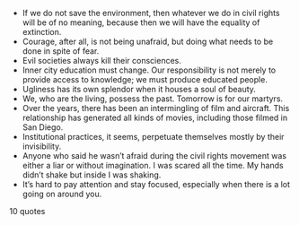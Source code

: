  - If we do not save the environment, then whatever we do in civil rights will be of no meaning, because then we will have the equality of extinction.
 - Courage, after all, is not being unafraid, but doing what needs to be done in spite of fear.
 - Evil societies always kill their consciences.
 - Inner city education must change. Our responsibility is not merely to provide access to knowledge; we must produce educated people.
 - Ugliness has its own splendor when it houses a soul of beauty.
 - We, who are the living, possess the past. Tomorrow is for our martyrs.
 - Over the years, there has been an intermingling of film and aircraft. This relationship has generated all kinds of movies, including those filmed in San Diego.
 - Institutional practices, it seems, perpetuate themselves mostly by their invisibility.
 - Anyone who said he wasn’t afraid during the civil rights movement was either a liar or without imagination. I was scared all the time. My hands didn’t shake but inside I was shaking.
 - It’s hard to pay attention and stay focused, especially when there is a lot going on around you.

10 quotes